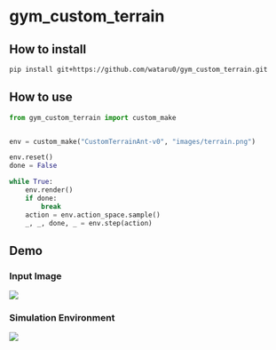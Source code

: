 # gym_custom_terrain

## How to install

```sh
pip install git+https://github.com/wataru0/gym_custom_terrain.git
```


## How to use

```python
from gym_custom_terrain import custom_make


env = custom_make("CustomTerrainAnt-v0", "images/terrain.png")

env.reset()
done = False

while True:
    env.render()
    if done:
        break
    action = env.action_space.sample()
    _, _, done, _ = env.step(action)
```

## Demo

### Input Image

<img src=https://user-images.githubusercontent.com/44032125/105473966-1256af80-5ce1-11eb-82a8-3a9346925543.png>

### Simulation Environment

<img src=https://user-images.githubusercontent.com/44032125/105473915-036ffd00-5ce1-11eb-9568-cdedf96419d8.png>

